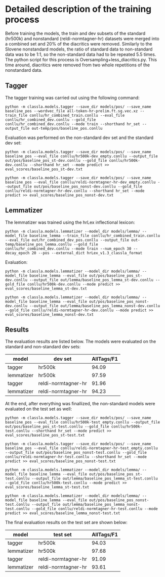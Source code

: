 # Detailed description of the training process

Before training the models, the train and dev subsets of the standard (hr500k) and nonstandard (reldi-normtagner-hr) datasets were merged into a combined set and 20% of the diacritics were removed. Similarly to the Slovene nonstandard models, the ratio of standard data to non-standard data was to be 1:1, so the non-standard data had to be repeated 5.5 times. The python script for this process is Oversampling+less_diacritics.py. This time around, diacritics were removed from two whole repetitions of the nonstandard data.

## Tagger

The tagger training was carried out using the following command:

```
python -m classla.models.tagger --save_dir models/pos/ --save_name baseline_pos --wordvec_file all-token-hr-prelim.ft.sg.vec.xz --train_file conllu/hr_combined_train.conllu --eval_file conllu/hr_combined_dev.conllu --gold_file conllu/hr_combined_dev.conllu --mode train --shorthand hr_set --output_file out-temp/pos/baseline_pos.conllu
```

Evaluation was performed on the non-standard dev set and the standard dev set:

```
python -m classla.models.tagger --save_dir models/pos/ --save_name baseline_pos --eval_file conllu/hr500k-dev_empty.conllu --output_file out/pos/baseline_pos_st-dev.conllu --gold_file conllu/hr500k-dev.conllu --shorthand hr_set --mode predict >> eval_scores/baseline_pos_st-dev.txt

python -m classla.models.tagger --save_dir models/pos/ --save_name baseline_pos --eval_file conllu/reldi-normtagner-hr-dev_empty.conllu --output_file out/pos/baseline_pos_nonst-dev.conllu --gold_file conllu/reldi-normtagner-hr-dev.conllu --shorthand hr_set --mode predict >> eval_scores/baseline_pos_nonst-dev.txt
```

## Lemmatizer

The lemmatizer was trained using the hrLex inflectional lexicon:

```
python -m classla.models.lemmatizer --model_dir models/lemma/ --model_file baseline_lemma --train_file conllu/hr_combined_train.conllu --eval_file out/hr_combined_dev_pos.conllu --output_file out-temp/baseline_pos_lemma.conllu --gold_file conllu/hr_combined_dev.conllu --mode train --num_epoch 30 --decay_epoch 20 --pos --external_dict hrLex_v1.3_classla_format
```

Evaluation:

```
python -m classla.models.lemmatizer --model_dir models/lemma/ --model_file baseline_lemma --eval_file out/pos/baseline_pos_st-dev.conllu --output_file out/lemma/baseline_pos_lemma_st-dev.conllu --gold_file conllu/hr500k-dev.conllu --mode predict >> eval_scores/baseline_lemma_st-dev.txt

python -m classla.models.lemmatizer --model_dir models/lemma/ --model_file baseline_lemma --eval_file out/pos/baseline_pos_nonst-dev.conllu --output_file out/lemma/baseline_pos_lemma_nonst-dev.conllu --gold_file conllu/reldi-normtagner-hr-dev.conllu --mode predict >> eval_scores/baseline_lemma_nonst-dev.txt
```

## Results

The evaluation results are listed below. The models were evaluated on the standard and non-standard dev sets:

| model | dev set | AllTags/F1 |
| --- | --- | --- |
| tagger | hr500k | 94.09 |
| lemmatizer | hr500k | 97.59 |
| tagger | reldi-normtagner-hr | 91.96 |
| lemmatizer | reldi-normtagner-hr | 94.23 |

At the end, after everything was finallized, the non-standard models were evaluated on the test set as well:

```
python -m classla.models.tagger --save_dir models/pos/ --save_name baseline_pos --eval_file conllu/hr500k-test_empty.conllu --output_file out/pos/baseline_pos_st-test.conllu --gold_file conllu/hr500k-test.conllu --shorthand hr_set --mode predict >> eval_scores/baseline_pos_st-test.txt

python -m classla.models.tagger --save_dir models/pos/ --save_name baseline_pos --eval_file conllu/reldi-normtagner-hr-test_empty.conllu --output_file out/pos/baseline_pos_nonst-test.conllu --gold_file conllu/reldi-normtagner-hr-test.conllu --shorthand hr_set --mode predict >> eval_scores/baseline_pos_nonst-test.txt

python -m classla.models.lemmatizer --model_dir models/lemma/ --model_file baseline_lemma --eval_file out/pos/baseline_pos_st-test.conllu --output_file out/lemma/baseline_pos_lemma_st-test.conllu --gold_file conllu/hr500k-test.conllu --mode predict >> eval_scores/baseline_lemma_st-test.txt

python -m classla.models.lemmatizer --model_dir models/lemma/ --model_file baseline_lemma --eval_file out/pos/baseline_pos_nonst-test.conllu --output_file out/lemma/baseline_pos_lemma_nonst-test.conllu --gold_file conllu/reldi-normtagner-hr-test.conllu --mode predict >> eval_scores/baseline_lemma_nonst-test.txt
```

The final evaluation results on the test set are shown below:

| model | test set | AllTags/F1 |
| --- | --- | --- |
| tagger | hr500k | 94.03 |
| lemmatizer | hr500k | 97.68 |
| tagger | reldi-normtagner-hr | 91.09 |
| lemmatizer | reldi-normtagner-hr | 93.61 |
